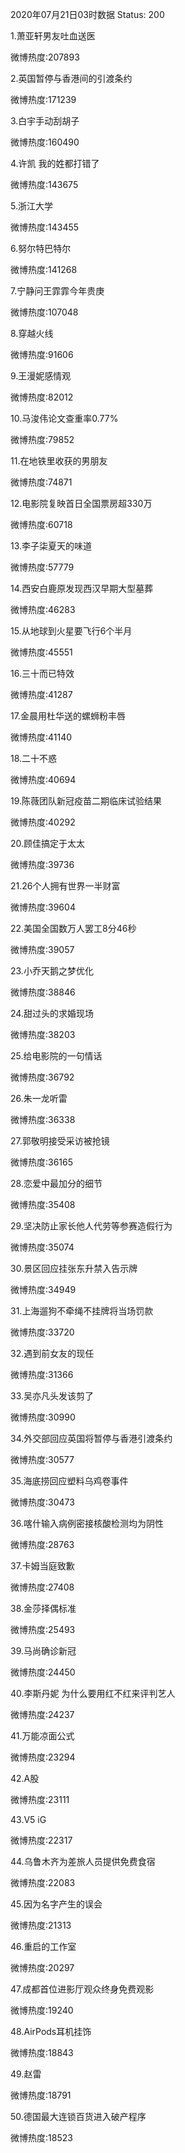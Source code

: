 2020年07月21日03时数据
Status: 200

1.萧亚轩男友吐血送医

微博热度:207893

2.英国暂停与香港间的引渡条约

微博热度:171239

3.白宇手动刮胡子

微博热度:160490

4.许凯 我的姓都打错了

微博热度:143675

5.浙江大学

微博热度:143455

6.努尔特巴特尔

微博热度:141268

7.宁静问王霏霏今年贵庚

微博热度:107048

8.穿越火线

微博热度:91606

9.王漫妮感情观

微博热度:82012

10.马浚伟论文查重率0.77%

微博热度:79852

11.在地铁里收获的男朋友

微博热度:74871

12.电影院复映首日全国票房超330万

微博热度:60718

13.李子柒夏天的味道

微博热度:57779

14.西安白鹿原发现西汉早期大型墓葬

微博热度:46283

15.从地球到火星要飞行6个半月

微博热度:45551

16.三十而已特效

微博热度:41287

17.金晨用杜华送的螺蛳粉丰唇

微博热度:41140

18.二十不惑

微博热度:40694

19.陈薇团队新冠疫苗二期临床试验结果

微博热度:40292

20.顾佳搞定于太太

微博热度:39736

21.26个人拥有世界一半财富

微博热度:39604

22.美国全国数万人罢工8分46秒

微博热度:39057

23.小乔天鹅之梦优化

微博热度:38846

24.甜过头的求婚现场

微博热度:38203

25.给电影院的一句情话

微博热度:36792

26.朱一龙听雷

微博热度:36338

27.郭敬明接受采访被抢镜

微博热度:36165

28.恋爱中最加分的细节

微博热度:35408

29.坚决防止家长他人代劳等参赛造假行为

微博热度:35074

30.景区回应挂张东升禁入告示牌

微博热度:34949

31.上海遛狗不牵绳不挂牌将当场罚款

微博热度:33720

32.遇到前女友的现任

微博热度:31366

33.吴亦凡头发该剪了

微博热度:30990

34.外交部回应英国将暂停与香港引渡条约

微博热度:30577

35.海底捞回应塑料乌鸡卷事件

微博热度:30473

36.喀什输入病例密接核酸检测均为阴性

微博热度:28763

37.卡姆当庭致歉

微博热度:27408

38.金莎择偶标准

微博热度:25493

39.马尚确诊新冠

微博热度:24450

40.李斯丹妮 为什么要用红不红来评判艺人

微博热度:24237

41.万能凉面公式

微博热度:23294

42.A股

微博热度:23111

43.V5 iG

微博热度:22317

44.乌鲁木齐为差旅人员提供免费食宿

微博热度:22083

45.因为名字产生的误会

微博热度:21313

46.重启的工作室

微博热度:20297

47.成都首位进影厅观众终身免费观影

微博热度:19240

48.AirPods耳机挂饰

微博热度:18843

49.赵雷

微博热度:18791

50.德国最大连锁百货进入破产程序

微博热度:18523

